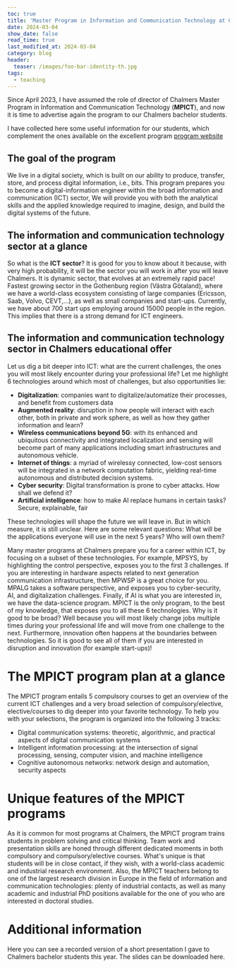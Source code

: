 ```yaml
---
toc: true
title: 'Master Program in Information and Communication Technology at Chalmers'
date: 2024-03-04
show_date: false
read_time: true
last_modified_at: 2024-03-04 
category: blog
header:
  teaser: /images/foo-bar-identity-th.jpg
tags:
  - teaching
---
```


Since April 2023, I have assumed the role of director of Chalmers Master Program in
Information and Communication Technology (**MPICT**), and now it is time to advertise again the
program to our Chalmers bachelor students. 

I have collected here some useful information for our students, which complement the ones
available on the excellent program [program website](https://www.chalmers.se/en/education/find-masters-programme/information-and-communication-technology-msc/)

## The goal of the program 

We live in a digital society, which is built on our ability to produce, transfer, store, and process
digital information, i.e., bits.
This program prepares you to become a digital-information engineer within the broad information and
communication (ICT) sector, 
We will provide you with both the analytical skills and the applied knowledge
required to imagine, design, and build the digital systems of the future.

## The information and communication technology sector at a glance 
So what is the **ICT sector**? It is good for you to know about it because, with very high
probability, it will be the sector you will work in after you will leave Chalmers. 
It is dynamic sector, that evolves at an extremely rapid pace! Fastest growing sector in the Gothenburg region (Västra
Götaland), where we have a world-class ecosystem consisting of large companies (Ericsson,
Saab, Volvo, CEVT,...), as well as small companies and  start-ups. Currently, we have about 700
start ups employing around 15000 people in the region. 
This implies that there is a strong demand for ICT engineers.

## The information and communication technology sector in Chalmers educational offer 

Let us dig a bit deeper into ICT: what are the current challenges, the ones you will most
likely encounter during your professional life?
Let me highlight 6 technologies around which most of challenges, but also
opportunities lie: 

- **Digitalization**: companies want to digitalize/automatize their processes,
and benefit from customers data
- **Augmented reality**: disruption in how people will interact with each other, both
in private and work sphere, as well as how they gather information and learn?
- **Wireless communications beyond 5G**: with  its enhanced and ubiquitous
connectivity and integrated localization and sensing will become part of many applications including smart infrastructures and
autonomous vehicle.
- **Internet of things**: a myriad of wirelessy connected, low-cost sensors will be
integrated in a network computation fabric, yielding real-time autonomous and
distributed decision systems.
- **Cyber security**: Digital transformation is prone to cyber attacks. How shall we
defend it?
- **Artificial intelligence**: how to make AI replace humans in certain tasks?
Secure, explainable, fair

These
technologies will shape the future we will leave in. But in which measure, it is still
unclear. Here are some relevant questions: What will be the applications everyone will use in the next 5
years? Who will own them? 


Many master programs at Chalmers prepare you for a career within ICT, by focusing on a
subset of these technologies. For example, MPSYS, by highlighting the control perspective, exposes you to
the first 3 challenges. If you are interesting in hardware aspects related to next
generation communication infrastructure, then MPWSP is a great choice for you. MPALG takes
a software perspective, and exposes you to cyber-security, AI, and digitalization
challenges. Finally, if AI is what you are interested in, we have the data-science
program.
MPICT is the only program, to the best of my knowledge, that exposes you to all these 6
technologies. 
Why is it good to be broad? Well because you will most likely change jobs multiple times
during your professional life and will move from one challenge to the next.
Furthermore, innovation often happens at the boundaries between
technologies. So it is good to see all of them if you are interested in disruption and
innovation (for example start-ups)!
# The MPICT program plan at a glance
The MPICT program entails 5 compulsory courses to get an overview of the current ICT challenges and a very 
broad selection of compulsory/elective, elective/courses to dig deeper into your favorite
technology. 
To help you with your selections, the program is organized into the following 3 tracks:

- Digital communication systems: theoretic, algorithmic, and practical aspects of digital
  communication systems 
- Intelligent information processing: at the intersection of signal processing, sensing,
computer vision, and machine intelligence
- Cognitive autonomous networks: network design and automation, security aspects 


# Unique features of the MPICT programs

As it is common for most programs at Chalmers, the MPICT program trains students in problem solving
and critical thinking.
Team work and presentation skills are honed through different dedicated moments in both
compulsory and compulsory/elective courses.
What's unique is that students will be in close contact, if they wish, with a world-class
academic and industrial research environment. 
Also, the MPICT teachers belong to one of the largest research division in Europe in the field of
information and communication technologies: plenty of industrial contacts, as well as 
many academic and industrial PhD positions available for the one of you who are interested in doctoral studies. 

# Additional information 
Here you can see a recorded version of a short presentation I gave to Chalmers bachelor
students this year. 
The slides can be downloaded here. 


